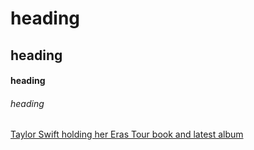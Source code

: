 # heading
## heading
#### heading
###### heading
[Taylor Swift holding her Eras Tour book and latest album](https://www.google.com/url?sa=i&url=https%3A%2F%2Fwww.instagram.com%2Ftaylorswift%2F&psig=AOvVaw3QcbzBvgkXgGxA_rTENtPf&ust=1740954580682000&source=images&cd=vfe&opi=89978449&ved=0CBQQjRxqFwoTCNj7v6736YsDFQAAAAAdAAAAABAE)

